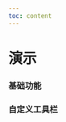 ```yaml
---
toc: content
---
```


# 演示

### 基础功能

<code src="./Code/Base.tsx"></code>

### 自定义工具栏

<code src="./Code/CustomTools.tsx"></code>
